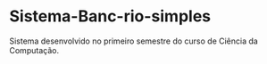 # Sistema-Banc-rio-simples
Sistema desenvolvido no primeiro semestre do curso de Ciência da Computação.
